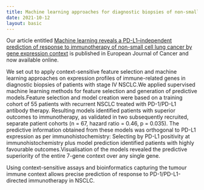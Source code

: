 ```yaml
---
title: Machine learning approaches for diagnostic biopsies of non-small cell lung cancer patients
date: 2021-10-12
layout: basic
---
```

Our article entitled [Machine learning reveals a PD-L1–independent prediction of response to immunotherapy of non-small cell lung cancer by gene expression context](https://doi.org/10.1016/j.ejca.2020.09.015) is published in European Journal of Cancer and now available online.

We set out to apply context-sensitive feature selection and machine learning approaches on expression profiles of immune-related genes in diagnostic biopsies of patients with stage IV NSCLC.We applied supervised machine learning methods for feature selection and generation of predictive models.Feature selection and model creation were based on a training cohort of 55 patients with recurrent NSCLC treated with PD-1/PD-L1 antibody therapy. Resulting models identified patients with superior outcomes to immunotherapy, as validated in two subsequently recruited, separate patient cohorts (n = 67, hazard ratio = 0.46, p = 0.035). The predictive information obtained from these models was orthogonal to PD-L1 expression as per immunohistochemistry: Selecting by PD-L1 positivity at immunohistochemistry plus model prediction identified patients with highly favourable outcomes.Visualisation of the models revealed the predictive superiority of the entire 7-gene context over any single gene.

Using context-sensitive assays and bioinformatics capturing the tumour immune context allows precise prediction of response to PD-1/PD-L1-directed immunotherapy in NSCLC.
